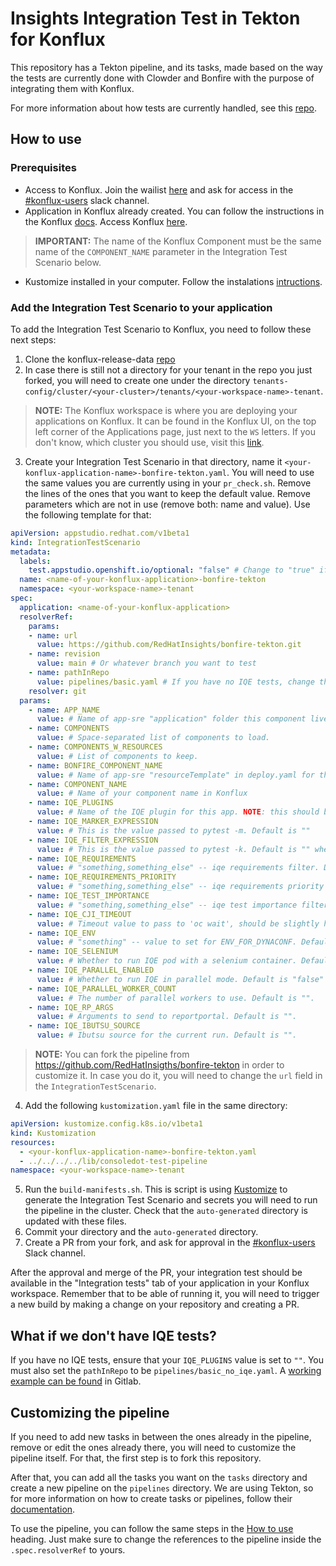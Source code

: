 # Insights Integration Test in Tekton for Konflux

This repository has a Tekton pipeline, and its tasks, made based on the way the tests are currently done with Clowder and Bonfire with the purpose of integrating them with Konflux.

For more information about how tests are currently handled, see this [repo](https://github.com/RedHatInsights/cicd-tools).

## How to use

### Prerequisites

* Access to Konflux. Join the wailist [here](https://console.redhat.com/preview/hac/application-pipeline) and ask for access in the [#konflux-users](https://redhat-internal.slack.com/archives/C04PZ7H0VA8) slack channel.
* Application in Konflux already created. You can follow the instructions in the Konflux [docs](https://redhat-appstudio.github.io/docs.appstudio.io/Documentation/main/getting-started/get-started/#creating-your-first-application). Access Konflux [here](https://console.redhat.com/preview/hac/application-pipeline).
> **IMPORTANT:** The name of the Konflux Component must be the same name of the `COMPONENT_NAME` parameter in the Integration Test Scenario below.
* Kustomize installed in your computer. Follow the instalations [intructions](https://kubectl.docs.kubernetes.io/installation/kustomize/).

### Add the Integration Test Scenario to your application

To add the Integration Test Scenario to Konflux, you need to follow these next steps:

1. Clone the konflux-release-data [repo](https://gitlab.cee.redhat.com/releng/konflux-release-data.git)
2. In case there is still not a directory for your tenant in the repo you just forked, you will need to create one under the directory `tenants-config/cluster/<your-cluster>/tenants/<your-workspace-name>-tenant`.
> **NOTE:** The Konflux workspace is where you are deploying your applications on Konflux. It can be found in the Konflux UI, on the top left corner of the Applications page, just next to the `WS` letters. If you don't know, which cluster you should use, visit this [link](https://gitlab.cee.redhat.com/konflux/docs/users/-/blob/main/topics/overview/deployments.md?ref_type=heads).
3. Create your Integration Test Scenario in that directory, name it `<your-konflux-application-name>-bonfire-tekton.yaml`. You will need to use the same values you are currently using in your `pr_check.sh`. Remove the lines of the ones that you want to keep the default value. Remove parameters which are not in use (remove both: name and value). Use the following template for that:
```yaml
apiVersion: appstudio.redhat.com/v1beta1
kind: IntegrationTestScenario
metadata:
  labels:
    test.appstudio.openshift.io/optional: "false" # Change to "true" if you don't need the test to be mandatory
  name: <name-of-your-konflux-application>-bonfire-tekton
  namespace: <your-workspace-name>-tenant
spec:
  application: <name-of-your-konflux-application>
  resolverRef:
    params:
    - name: url
      value: https://github.com/RedHatInsights/bonfire-tekton.git
    - name: revision
      value: main # Or whatever branch you want to test
    - name: pathInRepo
      value: pipelines/basic.yaml # If you have no IQE tests, change this to pipelines/basic_no_iqe.yaml
    resolver: git
  params:
    - name: APP_NAME
      value: # Name of app-sre "application" folder this component lives in.
    - name: COMPONENTS
      value: # Space-separated list of components to load.
    - name: COMPONENTS_W_RESOURCES
      value: # List of components to keep.
    - name: BONFIRE_COMPONENT_NAME
      value: # Name of app-sre "resourceTemplate" in deploy.yaml for this component. If it is the same as the name in Konflux, you don't need to fill this  
    - name: COMPONENT_NAME
      value: # Name of your component name in Konflux
    - name: IQE_PLUGINS
      value: # Name of the IQE plugin for this app. NOTE: this should be "" if you have no IQE tests.
    - name: IQE_MARKER_EXPRESSION
      value: # This is the value passed to pytest -m. Default is ""
    - name: IQE_FILTER_EXPRESSION
      value: # This is the value passed to pytest -k. Default is "" when no filter desired
    - name: IQE_REQUIREMENTS
      value: # "something,something_else" -- iqe requirements filter. Default is "" when no filter desired
    - name: IQE_REQUIREMENTS_PRIORITY
      value: # "something,something_else" -- iqe requirements priority filter. Default is "" when no filter desired
    - name: IQE_TEST_IMPORTANCE
      value: # "something,something_else" -- iqe test importance filter. Default is "" when no filter desired
    - name: IQE_CJI_TIMEOUT
      value: # Timeout value to pass to 'oc wait', should be slightly higher than expected test run time. Default is 30m
    - name: IQE_ENV
      value: # "something" -- value to set for ENV_FOR_DYNACONF. Default is "clowder_smoke"
    - name: IQE_SELENIUM
      value: # Whether to run IQE pod with a selenium container. Default is "false"
    - name: IQE_PARALLEL_ENABLED
      value: # Whether to run IQE in parallel mode. Default is "false"
    - name: IQE_PARALLEL_WORKER_COUNT
      value: # The number of parallel workers to use. Default is "".
    - name: IQE_RP_ARGS
      value: # Arguments to send to reportportal. Default is "".
    - name: IQE_IBUTSU_SOURCE
      value: # Ibutsu source for the current run. Default is "".

```
> **NOTE:** You can fork the pipeline from https://github.com/RedHatInsigths/bonfire-tekton in order to customize it. In case you do it, you will need to change the `url` field in the `IntegrationTestScenario`.
4. Add the following `kustomization.yaml` file in the same directory:
```yaml
apiVersion: kustomize.config.k8s.io/v1beta1
kind: Kustomization
resources:
  - <your-konflux-application-name>-bonfire-tekton.yaml
  - ../../../../lib/consoledot-test-pipeline
namespace: <your-workspace-name>-tenant
```
5. Run the `build-manifests.sh`. This is script is using [Kustomize](https://kustomize.io/) to generate the Integration Test Scenario and secrets you will need to run the pipeline in the cluster. Check that the `auto-generated` directory is updated with these files. 
6. Commit your directory and the `auto-generated` directory.
7. Create a PR from your fork, and ask for approval in the [#konflux-users](https://redhat-internal.slack.com/archives/C04PZ7H0VA8) Slack channel.

After the approval and merge of the PR, your integration test should be available in the "Integration tests" tab of your application in your Konflux workspace. Remember that to be able of running it, you will need to trigger a new build by making a change on your repository and creating a PR.

## What if we don't have IQE tests?

If you have no IQE tests, ensure that your `IQE_PLUGINS` value is set to `""`. You must also set the `pathInRepo` to be `pipelines/basic_no_iqe.yaml`. A [working example can be found](https://gitlab.cee.redhat.com/releng/konflux-release-data/-/blob/main/tenants-config/cluster/stone-prd-rh01/tenants/hcc-platex-services-tenant/quickstarts.bonfire-tekton.yaml?ref_type=heads) in Gitlab.

## Customizing the pipeline

If you need to add new tasks in between the ones already in the pipeline, remove or edit the ones already there, you will need to customize the pipeline itself. For that, the first step is to fork this repository.

After that, you can add all the tasks you want on the `tasks` directory and create a new pipeline on the `pipelines` directory. We are using Tekton, so for more information on how to create tasks or pipelines, follow their [documentation](https://tekton.dev/docs/). 

To use the pipeline, you can follow the same steps in the [How to use](./README.md#how-to-use) heading. Just make sure to change the references to the pipeline inside the `.spec.resolverRef` to yours.

